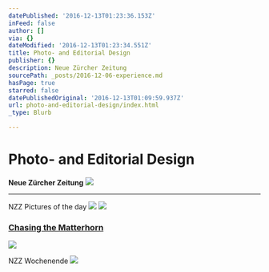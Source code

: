 ```yaml
---
datePublished: '2016-12-13T01:23:36.153Z'
inFeed: false
author: []
via: {}
dateModified: '2016-12-13T01:23:34.551Z'
title: Photo- and Editorial Design
publisher: {}
description: Neue Zürcher Zeitung
sourcePath: _posts/2016-12-06-experience.md
hasPage: true
starred: false
datePublishedOriginal: '2016-12-13T01:09:59.937Z'
url: photo-and-editorial-design/index.html
_type: Blurb

---
```

# Photo- and Editorial Design

**Neue Zürcher Zeitung**
![](https://the-grid-user-content.s3-us-west-2.amazonaws.com/a197f8f4-2696-412c-adaa-2c2b16020ac6.gif)

---

NZZ Pictures of the day
![](https://the-grid-user-content.s3-us-west-2.amazonaws.com/4d71dab3-d720-458a-bdf6-4e3793cf1a83.png)
![](https://the-grid-user-content.s3-us-west-2.amazonaws.com/af40bc7d-38a4-4a8c-a463-e0c23238cf41.png)

### [Chasing the Matterhorn][0]
![](https://the-grid-user-content.s3-us-west-2.amazonaws.com/d25cd993-d7f6-47ff-b46d-6bb328cb7e9a.png)

NZZ Wochenende
![](https://the-grid-user-content.s3-us-west-2.amazonaws.com/de26b973-ea08-4fc4-a936-1c4bd9218920.jpg)

[0]: http://matterhorn.nzz.ch/